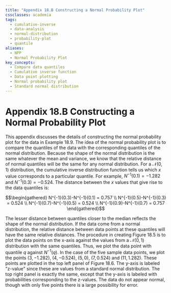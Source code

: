 ```yaml
---
title: "Appendix 18.B Constructing a Normal Probability Plot"
cssclasses: academia
tags:
  - cumulative-inverse
  - data-analysis
  - normal-distribution
  - probability-plot
  - quantile
aliases:
  - NPP
  - Normal Probability Plot
key_concepts:
  - Compare data quantiles
  - Cumulative inverse function
  - Data point plotting
  - Normal probability plot
  - Standard normal distribution
---
```


# Appendix 18.B Constructing a Normal Probability Plot

This appendix discusses the details of constructing the normal probability plot for the data in Example 18.9. The idea of the normal probability plot is to compare the quantiles of the data with the corresponding quantiles of the normal distribution. Because the shape of the normal distribution is the same whatever the mean and variance, we know that the relative distance of normal quantiles will be the same for any normal distribution. For a $\mathcal{N}(0, 1)$ distribution, the cumulative inverse distribution function tells us which $x$ value corresponds to a particular quantile. For example, $N^{-1}(0.1) = -1.282$ and $N^{-1}(0.3) = -0.524$. The distance between the $x$ values that give rise to the data quantiles is:

$$\begin{gathered}
N^{-1}(0.3)-N^{-1}(0.1) = 0.757 \\
N^{-1}(0.5)-N^{-1}(0.3) = 0.524 \\
N^{-1}(0.7)-N^{-1}(0.5) = 0.524 \\
N^{-1}(0.9)-N^{-1}(0.7) = 0.757 
\end{gathered}$$

The lesser distance between quantiles closer to the median reflects the shape of the normal distribution. If the data come from a normal distribution, the relative distance between data points at these quantiles will have the same relative distances. The procedure in creating Figure 18.5 is to plot the data points on the x-axis against the values from a $\mathcal{N}(0, 1)$ distribution with the same quantiles. Thus, we plot the data point with quantile $q$ against $N^{-1}(q)$. In the case of the five sample data points, we plot the points $(3, -1.282)$, $(4, -0.524)$, $(5, 0)$, $(7, 0.524)$ and $(11, 1.282)$. These points are plotted in the top left panel of Figure 18.6. The y-axis is labeled "z-value" since these are values from a standard normal distribution. The top right panel is exactly the same, except that the y-axis is labeled with probabilities corresponding to the z-values. The data do not appear normal, though with only five points there is a large possibility for error.
